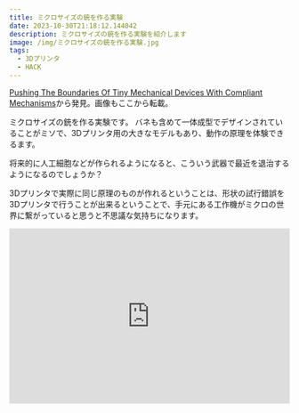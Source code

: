 ```yaml
---
title: ミクロサイズの銃を作る実験
date: 2023-10-30T21:18:12.144042
description: ミクロサイズの銃を作る実験を紹介します
image: /img/ミクロサイズの銃を作る実験.jpg
tags:
  - 3Dプリンタ
  - HACK
---
```

[Pushing The Boundaries Of Tiny Mechanical Devices With Compliant Mechanisms](https://hackaday.com/2023/10/08/pushing-the-boundaries-of-tiny-mechanical-devices-with-compliant-mechanisms/)から発見。画像もここから転載。

ミクロサイズの銃を作る実験です。
バネも含めて一体成型でデザインされていることがミソで、3Dプリンタ用の大きなモデルもあり、動作の原理を体験できるます。

将来的に人工細胞などが作られるようになると、こういう武器で最近を退治するようになるのでしょうか？

3Dプリンタで実際に同じ原理のものが作れるということは、形状の試行錯誤を3Dプリンタで行うことが出来るということで、手元にある工作機がミクロの世界に繋がっていると思うと不思議な気持ちになります。

<iframe width="100%" height="315" src="https://www.youtube.com/embed/9c2NqlUWZfo" frameborder="0" allow="accelerometer; autoplay; encrypted-media; gyroscope; picture-in-picture" allowfullscreen></iframe>
